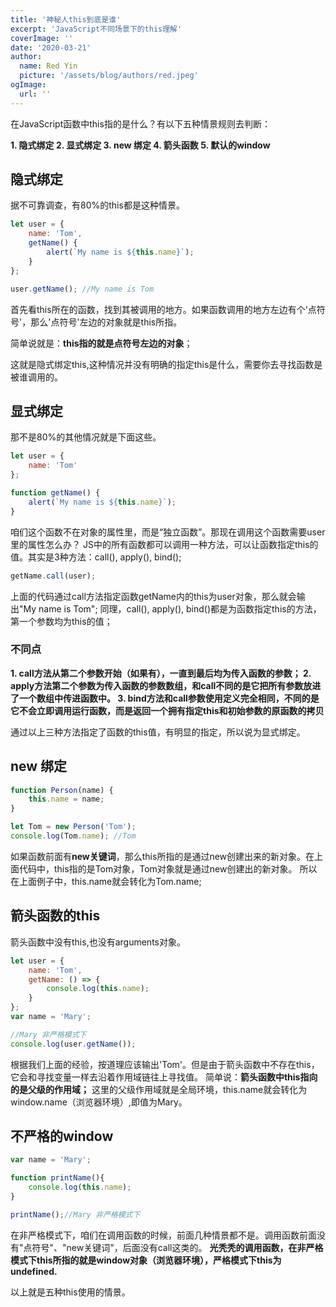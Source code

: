 ```yaml
---
title: '神秘人this到底是谁'
excerpt: 'JavaScript不同场景下的this理解'
coverImage: ''
date: '2020-03-21'
author:
  name: Red Yin
  picture: '/assets/blog/authors/red.jpeg'
ogImage:
  url: ''
---
```


在JavaScript函数中this指的是什么？有以下五种情景规则去判断：

**1. 隐式绑定
2. 显式绑定
3. new 绑定
4. 箭头函数
5. 默认的window**

## 隐式绑定

据不可靠调查，有80%的this都是这种情景。

```JavaScript
let user = {
    name: 'Tom',
    getName() {
        alert(`My name is ${this.name}`);
    }
};

user.getName(); //My name is Tom
```

首先看this所在的函数，找到其被调用的地方。如果函数调用的地方左边有个'点符号'，那么'点符号'左边的对象就是this所指。

简单说就是：**this指的就是点符号左边的对象**；

这就是隐式绑定this,这种情况并没有明确的指定this是什么，需要你去寻找函数是被谁调用的。

## 显式绑定

那不是80%的其他情况就是下面这些。

```JavaScript
let user = {
    name: 'Tom'
};

function getName() {
    alert(`My name is ${this.name}`);
}
```

咱们这个函数不在对象的属性里，而是“独立函数”。那现在调用这个函数需要user里的属性怎么办？
JS中的所有函数都可以调用一种方法，可以让函数指定this的值。其实是3种方法：call(), apply(), bind();

```JavaScript
getName.call(user);
```

上面的代码通过call方法指定函数getName内的this为user对象，那么就会输出"My name is Tom";
同理，call(), apply(), bind()都是为函数指定this的方法，第一个参数均为this的值；

### 不同点

**1. call方法从第二个参数开始（如果有），一直到最后均为传入函数的参数；
2. apply方法第二个参数为传入函数的参数数组，和call不同的是它把所有参数放进了一个数组中传进函数中。
3. bind方法和call参数使用定义完全相同，不同的是它不会立即调用运行函数，而是返回一个拥有指定this和初始参数的原函数的拷贝**

通过以上三种方法指定了函数的this值，有明显的指定，所以说为显式绑定。

## new 绑定

```JavaScript
function Person(name) {
    this.name = name;
}

let Tom = new Person('Tom');
console.log(Tom.name); //Tom
```

如果函数前面有**new关键词**，那么this所指的是通过new创建出来的新对象。在上面代码中，this指的是Tom对象，Tom对象就是通过new创建出的新对象。
所以在上面例子中，this.name就会转化为Tom.name;

## 箭头函数的this

箭头函数中没有this,也没有arguments对象。

```JavaScript
let user = {
    name: 'Tom',
    getName: () => {
        console.log(this.name);
    }
};
var name = 'Mary';

//Mary 非严格模式下
console.log(user.getName());
```

根据我们上面的经验，按道理应该输出'Tom'。但是由于箭头函数中不存在this，它会和寻找变量一样去沿着作用域链往上寻找值。
简单说：**箭头函数中this指向的是父级的作用域；**
这里的父级作用域就是全局环境，this.name就会转化为window.name（浏览器环境）,即值为Mary。

## 不严格的window

```JavaScript
var name = 'Mary';

function printName(){
    console.log(this.name);
}

printName();//Mary 非严格模式下
```

在非严格模式下，咱们在调用函数的时候，前面几种情景都不是。调用函数前面没有"点符号"、"new关键词"，后面没有call这类的。
**光秃秃的调用函数，在非严格模式下this所指的就是window对象（浏览器环境），严格模式下this为undefined.**

以上就是五种this使用的情景。
